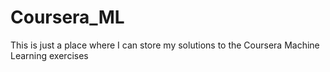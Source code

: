 # Coursera_ML

This is just a place where I can store my solutions to the Coursera Machine Learning exercises
